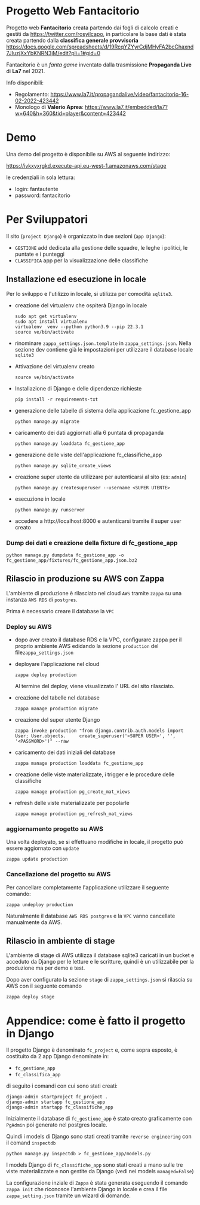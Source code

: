 
# Progetto Web Fantacitorio 

Progetto web __Fantacitorio__ creata partendo dai fogli di calcolo creati e gestiti da https://twitter.com/rosyilcapo, in particolare la base dati è stata creata partendo dalla __classifica generale provvisoria__ https://docs.google.com/spreadsheets/d/19RcqYZYyrCdjMHyFA2bcChaxnd7JIuzjXxYbKNRN3jM/edit?pli=1#gid=0

Fantacitorio è un _fanta game_ inventato dalla trasmissione __Propaganda Live__ di __La7__ nel 2021. 

Info disponibili:

- Regolamento: https://www.la7.it/propagandalive/video/fantacitorio-16-02-2022-423442
- Monologo di __Valerio Aprea__: https://www.la7.it/embedded/la7?w=640&h=360&tid=player&content=423442

# Demo

Una demo del progetto è disponibile su AWS al seguente indirizzo:

https://ivkxyxrgkd.execute-api.eu-west-1.amazonaws.com/stage

le credenziali in sola lettura:

- login: fantautente
- password: fantacitorio

# Per Sviluppatori

Il sito (`project Django`) è organizzato in due sezioni (`app Django`):

- `GESTIONE` add dedicata alla gestione delle squadre, le leghe i politici, le puntate e i punteggi
- `CLASSIFICA` app per la visualizzazione delle classifiche

##  Installazione ed esecuzione in locale

Per lo sviluppo e l'utilizzo in locale, si utilizza per comodità `sqlite3`.

- creazione del virtualenv che ospiterà Django in locale
  ```
  sudo apt get virtualenv
  sudo apt install virtualenv
  virtualenv  venv --python python3.9 --pip 22.3.1
  source ve/bin/activate
  ```

- rinominare `zappa_settings.json.template` in `zappa_settings.json`. Nella sezione dev contiene già le impostazioni per utilizzare il database locale `sqlite3`

- Attivazione del virtualenv creato
  ```
  source ve/bin/activate
  ```

- Installazione di Django e delle dipendenze richieste
  ```
  pip install -r requirements-txt
  ```

- generazione delle tabelle di sistema della applicazione fc_gestione_app
  ```
  python manage.py migrate
  ```

- caricamento dei dati aggiornati alla 6 puntata di propaganda
  ```
  python manage.py loaddata fc_gestione_app
  ```

- generazione delle viste dell'applicazione fc_classifiche_app
  ```
  python manage.py sqlite_create_views
  ```

- creazione super utente da utilizzare per autenticarsi al sito (es: `admin`)

  ```
  python manage.py createsuperuser --username <SUPER UTENTE>
  ```

- esecuzione in locale
  ```
  python manage.py runserver
  ```

- accedere a http://localhost:8000 e autenticarsi tramite il super user creato

### Dump dei dati e creazione della fixture di fc_gestione_app

```
python manage.py dumpdata fc_gestione_app -o fc_gestione_app/fixtures/fc_gestione_app.json.bz2
```

## Rilascio in produzione  su AWS con Zappa

L'ambiente di produzione è rilasciato nel cloud `AWS` tramite `zappa` su una instanza `AWS RDS` di `postgres`.

Prima è necessario creare il database la `VPC`

### Deploy su AWS

- dopo aver creato il database RDS e la VPC, configurare zappa per il proprio ambiente AWS edidando la sezione `production` del file`zappa_settings.json`

- deployare l'applicazione nel cloud
  ```
  zappa deploy production
  ```
  Al termine del deploy, viene visualizzato l' URL del sito rilasciato.
   
- creazione del tabelle nel database
  ```
  zappa manage production migrate
  ```

- creazione del super utente Django
  ```
  zappa invoke production "from django.contrib.auth.models import User; User.objects.     create_superuser('<SUPER USER>', '', '<PASSWORD>')" --raw
  ```

- caricamento dei dati iniziali del database
  ```
  zappa manage production loaddata fc_gestione_app
  ```

- creazione delle viste materializzate, i trigger e le procedure delle classifiche
  ```
  zappa manage production pg_create_mat_views
  ```

- refresh delle viste materializzate per popolarle
  ```
  zappa manage production pg_refresh_mat_views
  ```

### aggiornamento progetto su AWS 

Una volta deployato, se si effettuano modifiche in locale, il progetto può essere aggiornato con `update`
```
zappa update production
```

### Cancellazione del progetto su AWS

Per cancellare completamente l'applicazione utilizzare il seguente comando:

```
zappa undeploy production
```

Naturalmente il database `AWS RDS postgres` e la `VPC` vanno cancellate manualmente da AWS.

## Rilascio in ambiente di stage

L'ambiente di stage di AWS utilizza il database sqlite3 caricati in un bucket e acceduto da Django per le letture e le scritture, quindi è un utilizzabile per la produzione ma per demo e test.

Dopo aver configurato la sezione `stage` di `zappa_settings.json` si rilascia su AWS con il seguente comando

```
zappa deploy stage
```


# Appendice: come è fatto il progetto in Django

Il progetto Django è denominato `fc_project` e, come sopra esposto, è costituito da 2 app Django denominate in:

- `fc_gestione_app` 
- `fc_classifica_app` 

di seguito i comandi con cui sono stati creati:

```
django-admin startproject fc_project .
django-admin startapp fc_gestione_app
django-admin startapp fc_classifiche_app
```

Inizialmente il database di `fc_gestione_app` è stato creato graficamente con `PgAdmin` poi generato nel postgres locale. 

Quindi i models di Django sono stati creati tramite `reverse engineering` con il comand `inspectdb`

```
python manage.py inspectdb > fc_gestione_app/models.py
```

I models Django di `fc_classifiche_app` sono stati creati a mano sulle tre viste materializzate e non gestite da Django (vedi nei models `managed=False`)

La configurazione inziale di `Zappa` è stata generata eseguendo il comando `zappa init` che riconosce l'ambiente Django in locale e crea il file `zappa_setting.json` tramite un wizard di domande. 
